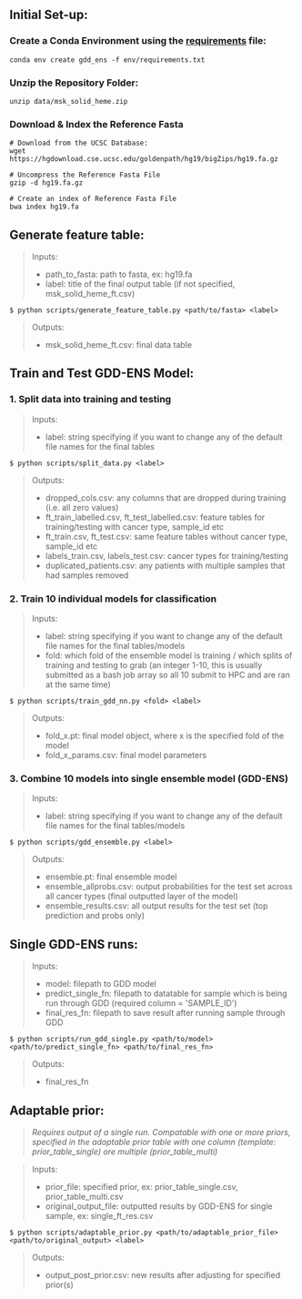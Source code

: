 ## Initial Set-up:

### Create a Conda Environment using the [requirements](../env/requirements.txt) file:
```
conda env create gdd_ens -f env/requirements.txt
```

### Unzip the Repository Folder:
```
unzip data/msk_solid_heme.zip
```

### Download & Index the Reference Fasta
```
# Download from the UCSC Database:
wget https://hgdownload.cse.ucsc.edu/goldenpath/hg19/bigZips/hg19.fa.gz

# Uncompress the Reference Fasta File
gzip -d hg19.fa.gz

# Create an index of Reference Fasta File
bwa index hg19.fa

``````

## Generate feature table:

   > Inputs: 
   > * path_to_fasta: path to fasta, ex: hg19.fa
   > * label: title of the final output table (if not specified, msk_solid_heme_ft.csv)
   >

   ```
   $ python scripts/generate_feature_table.py <path/to/fasta> <label>
  ```

   > Outputs:
   > * msk_solid_heme_ft.csv: final data table
   >

## Train and Test GDD-ENS Model:

### 1. Split data into training and testing

   > Inputs: 
   > * label: string specifying if you want to change any of the default file names for the final tables
   >

   ```
   $ python scripts/split_data.py <label>
   ```

   > Outputs: 
   > * dropped_cols.csv: any columns that are dropped during training (i.e. all zero values)
   > * ft_train_labelled.csv, ft_test_labelled.csv: feature tables for training/testing with cancer type, sample_id etc
   > * ft_train.csv, ft_test.csv: same feature tables without cancer type, sample_id etc
   > * labels_train.csv, labels_test.csv: cancer types for training/testing
   > * duplicated_patients.csv: any patients with multiple samples that had samples removed
   >

### 2. Train 10 individual models for classification

   > Inputs: 
   > * label: string specifying if you want to change any of the default file names for the final tables/models
   > * fold: which fold of the ensemble model is training / which splits of training and testing to grab (an integer 1-10, this is usually submitted as a bash job array so all 10 submit to HPC and are ran at the same time)
   >

   ```
   $ python scripts/train_gdd_nn.py <fold> <label>
   ```

   > Outputs: 
   > * fold_x.pt: final model object, where x is the specified fold of the model
   > * fold_x_params.csv: final model parameters
   >

### 3. Combine 10 models into single ensemble model (GDD-ENS)
   > Inputs: 
   > * label: string specifying if you want to change any of the default file names for the final tables/models
   >

   ```
   $ python scripts/gdd_ensemble.py <label>
   ```
   > Outputs: 
   > * ensemble.pt: final ensemble model
   > * ensemble_allprobs.csv: output probabilities for the test set across all cancer types (final outputted layer of the model)
   > * ensemble_results.csv: all output results for the test set (top prediction and probs only)
   >

## Single GDD-ENS runs:
   > Inputs:
   > * model: filepath to GDD model
   > * predict_single_fn: filepath to datatable for sample which is being run through GDD (required column = 'SAMPLE_ID')
   > * final_res_fn: filepath to save result after running sample through GDD
   >

   ```
   $ python scripts/run_gdd_single.py <path/to/model> <path/to/predict_single_fn> <path/to/final_res_fn>
   ```

   > Outputs: 
   > * final_res_fn

## Adaptable prior:

> *Requires output of a single run. Compatable with one or more priors, specified in the adaptable prior table with one column (template: prior_table_single)  ore multiple (prior_table_multi)*

   > Inputs: 
   > * prior_file: specified prior, ex: prior_table_single.csv, prior_table_multi.csv
   > * original_output_file: outputted results by GDD-ENS for single sample, ex: single_ft_res.csv
   >

   ```
   $ python scripts/adaptable_prior.py <path/to/adaptable_prior_file> <path/to/original_output> <label>
   ```

   > Outputs: 
   > * output_post_prior.csv: new results after adjusting for specified prior(s)
